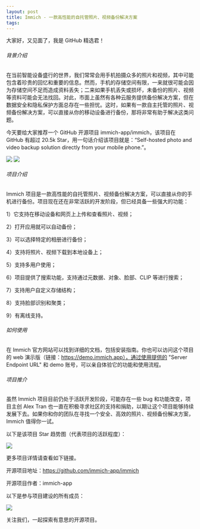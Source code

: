```yaml
---
layout: post
title: Immich - 一款高性能的自托管照片、视频备份解决方案
tags: 
---
```


大家好，又见面了，我是 GitHub 精选君！

###### 背景介绍

在当前智能设备盛行的世界，我们常常会用手机拍摄众多的照片和视频，其中可能包含着珍贵的回忆和重要的信息。然而，手机的存储空间有限，一来就很可能会因为存储空间不足而造成资料丢失；二来如果手机丢失或损坏，未备份的照片、视频等资料可能会无法找回。对此，市面上虽然有各种云服务提供备份解决方案，但在数据安全和隐私保护方面总存在一些担忧。这时，如果有一款自主托管的照片、视频备份解决方案，可以直接从你的移动设备进行备份，那将非常有助于解决这类问题。

今天要给大家推荐一个 GitHub 开源项目 immich-app/immich，该项目在 GitHub 有超过 20.5k Star，用一句话介绍该项目就是：“Self-hosted photo and video backup solution directly from your mobile phone.”。

![](https://raw.githubusercontent.com/immich-app/immich/master/design/immich-logo.svg)
![](https://raw.githubusercontent.com/immich-app/immich/master/design/immich-screenshots.png)

###### 项目介绍

Immich 项目是一款高性能的自托管照片、视频备份解决方案，可以直接从你的手机进行备份。项目现在还在非常活跃的开发阶段，但已经具备一些强大的功能：

1）它支持在移动设备和网页上上传和查看照片、视频；

2）打开应用就可以自动备份；

3）可以选择特定的相册进行备份；

4）支持将照片、视频下载到本地设备上；

5）支持多用户使用；

6）项目提供了搜索功能，支持通过元数据、对象、脸部、CLIP 等进行搜索；

7）支持用户自定义存储结构；

8）支持脸部识别和聚类；

9）有离线支持。

###### 如何使用

在 Immich 官方网站可以找到详细的文档，包括安装指南。你也可以访问这个项目的 web 演示版（链接：https://demo.immich.app），通过使用提供的 "Server Endpoint URL" 和 demo 账号，可以亲自体验它的功能和使用流程。

###### 项目推介

虽然 Immich 项目目前仍处于活跃开发阶段，可能存在一些 bug 和功能改变，项目主创 Alex Tran 也一直在积极寻求社区的支持和捐助，以期让这个项目能够持续发展下去。如果你和你的团队在寻找一个安全、高效的照片、视频备份解决方案，Immich 值得你一试。


以下是该项目 Star 趋势图（代表项目的活跃程度）：

![](https://api.star-history.com/svg?repos=immich-app/immich&type=Timeline)

更多项目详情请查看如下链接。

开源项目地址：https://github.com/immich-app/immich 

开源项目作者：immich-app

以下是参与项目建设的所有成员：

![](https://contrib.rocks/image?repo=immich-app/immich)

关注我们，一起探索有意思的开源项目。

